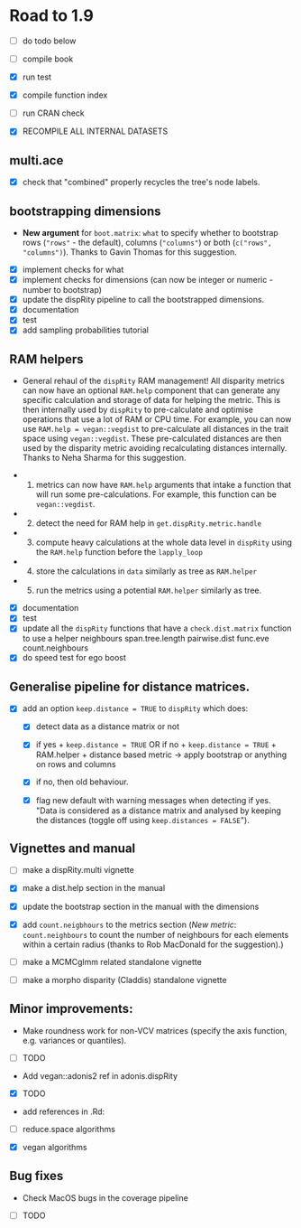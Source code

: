 # Road to 1.9

 - [ ] do todo below
 - [ ] compile book
 - [x] run test
 - [x] compile function index
 - [ ] run CRAN check
 - [x] RECOMPILE ALL INTERNAL DATASETS


## multi.ace

 - [x] check that "combined" properly recycles the tree's node labels.

## bootstrapping dimensions

 * **New argument** for `boot.matrix`: `what` to specify whether to bootstrap rows (`"rows"` - the default), columns (`"columns"`) or both (`c("rows", "columns")`). Thanks to Gavin Thomas for this suggestion.

 - [x] implement checks for what
 - [x] implement checks for dimensions (can now be integer or numeric - number to bootstrap)
 - [x] update the dispRity pipeline to call the bootstrapped dimensions.
 - [x] documentation
 - [x] test
 - [x] add sampling probabilities tutorial

## RAM helpers

 * General rehaul of the `dispRity` RAM management! All disparity metrics can now have an optional `RAM.help` component that can generate any specific calculation and storage of data for helping the metric. This is then internally used by `dispRity` to pre-calculate and optimise operations that use a lot of RAM or CPU time. For example, you can now use `RAM.help = vegan::vegdist` to pre-calculate all distances in the trait space using `vegan::vegdist`. These pre-calculated distances are then used by the disparity metric avoiding recalculating distances internally. Thanks to Neha Sharma for this suggestion.

 - 1. metrics can now have `RAM.help` arguments that intake a function that will run some pre-calculations. For example, this function can be `vegan::vegdist`.
 - 2. detect the need for RAM help in `get.dispRity.metric.handle`
 - 3. compute heavy calculations at the whole data level in `dispRity` using the `RAM.help` function before the `lapply_loop`
 - 4. store the calculations in `data` similarly as tree as `RAM.helper`
 - 5. run the metrics using a potential `RAM.helper` similarly as tree.
 - [x] documentation
 - [x] test
 - [x] update all the `dispRity` functions that have a `check.dist.matrix` function to use a helper
  neighbours
  span.tree.length
  pairwise.dist
  func.eve
  count.neighbours
  - [x] do speed test for ego boost

## Generalise pipeline for distance matrices.

 - [x] add an option `keep.distance = TRUE` to `dispRity` which does:
    - [x] detect data as a distance matrix or not
    - [x] if yes + `keep.distance = TRUE` OR if no + `keep.distance = TRUE` + RAM.helper + distance based metric -> apply bootstrap or anything on rows and columns
    - [x] if no, then old behaviour.
    - [x] flag new default with warning messages when detecting if yes. "Data is considered as a distance matrix and analysed by keeping the distances (toggle off using `keep.distances = FALSE`").


## Vignettes and manual

 - [ ] make a dispRity.multi vignette
 - [x] make a dist.help section in the manual
 - [x] update the bootstrap section in the manual with the dimensions
 - [x] add `count.neigbhours` to the metrics section (*New metric*: `count.neighbours` to count the number of neighbours for each elements within a certain radius (thanks to Rob MacDonald for the suggestion).)

 - [ ] make a MCMCglmm related standalone vignette
 - [ ] make a morpho disparity (Claddis) standalone vignette



## Minor improvements:
  * Make roundness work for non-VCV matrices (specify the axis function, e.g. variances or quantiles).
  - [ ] TODO 
  * Add vegan::adonis2 ref in adonis.dispRity
  - [x] TODO
  * add references in .Rd:
  - [ ] reduce.space algorithms
  - [x] vegan algorithms


## Bug fixes
 * Check MacOS bugs in the coverage pipeline
 - [ ] TODO

